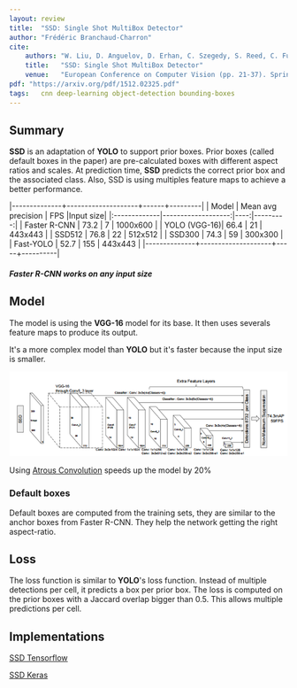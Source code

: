 ```yaml
---
layout: review
title:  "SSD: Single Shot MultiBox Detector"
author: "Frédéric Branchaud-Charron"
cite:
    authors: "W. Liu, D. Anguelov, D. Erhan, C. Szegedy, S. Reed, C. Fu, A. C. Berg"
    title:   "SSD: Single Shot MultiBox Detector"
    venue:   "European Conference on Computer Vision (pp. 21-37). Springer International Publishing"
pdf: "https://arxiv.org/pdf/1512.02325.pdf"
tags:   cnn deep-learning object-detection bounding-boxes
---
```

## Summary

**SSD** is an adaptation of **YOLO** to support prior boxes. Prior boxes (called default boxes in the paper) are pre-calculated boxes with different aspect ratios and scales.
At prediction time, **SSD** predicts the correct prior box and the associated class. Also, SSD is using multiples feature maps to achieve a better performance.

|--------------+--------------------+------+---------|
| Model        | Mean avg precision | FPS |Input size|
|:-------------|-------------------:|----:|---------:|
| Faster R-CNN | 73.2               | 7   | 1000x600 |
| YOLO (VGG-16)| 66.4               | 21  | 443x443  |
| SSD512       | 76.8               | 22  | 512x512  |
| SSD300       | 74.3               | 59  | 300x300  |
| Fast-YOLO    | 52.7               | 155 | 443x443  |
|--------------+--------------------+-----+----------|


##### Faster R-CNN works on any input size

## Model

The model is using the **VGG-16** model for its base. It then uses severals feature maps to produce its output.

It's a more complex model than **YOLO** but it's faster because the input size is smaller.

![ssd_model](/deep-learning/images/ssd_model.png)



Using [Atrous Convolution](https://arxiv.org/abs/1606.00915) speeds up the model by 20%

### Default boxes

Default boxes are computed from the training sets, they are similar to the anchor boxes from Faster R-CNN. They help the network getting the right aspect-ratio.



## Loss

The loss function is similar to **YOLO**'s loss function. Instead of multiple detections per cell, it predicts a box per prior box. The loss is computed on the prior boxes with a Jaccard overlap bigger than 0.5. This allows multiple predictions per cell.



## Implementations

[SSD Tensorflow](https://github.com/seann999/ssd_tensorflow)

[SSD Keras](https://github.com/rykov8/ssd_keras)
